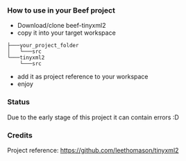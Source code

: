 ### How to use in your Beef project
- Download/clone beef-tinyxml2
- copy it into your target workspace
```
├───your_project_folder
│   └───src
└───tinyxml2
    └───src
```
- add it as project reference to your workspace
- enjoy


### Status
Due to the early stage of this project it can contain errors :D

### Credits
Project reference: https://github.com/leethomason/tinyxml2
